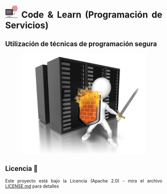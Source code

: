 <div align="justify">

# <img src=../../../images/computer.png width="40"> Code & Learn (Programación de Servicios)

## Utilización de técnicas de programación segura

<div align="center">

<img src=images/server-security.png width="400">

</div>

## Licencia 📄

Este proyecto está bajo la Licencia (Apache 2.0) - mira el archivo [LICENSE.md](../../../LICENSE) para detalles

</div>
